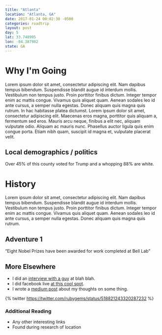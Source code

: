 ```yaml
---
title: "Atlanta"
location: "Atlanta, GA"
date: 2017-01-24 00:02:30 -0500
categories: roadtrip
layout: post
day: 5
lat: 33.748995
lon: -84.387982
state: GA
---
```

# Why I'm Going

<span class="dropcap">L</span>orem ipsum dolor sit amet, consectetur adipiscing elit. Nam dapibus tempus bibendum. Suspendisse blandit augue id interdum mollis. Vestibulum non tempus justo. Proin porttitor finibus dictum. Integer tempor enim ac mattis congue. Vivamus quis aliquet quam. Aenean sodales leo id ante cursus, a semper nulla egestas. Donec aliquam quis magna quis rutrum. In hac habitasse platea dictumst. Lorem ipsum dolor sit amet, consectetur adipiscing elit. Maecenas eros magna, porttitor quis aliquam a, fermentum sed eros. Mauris arcu neque, finibus a elit nec, aliquam vulputate odio. Aliquam ac mauris nunc. Phasellus auctor ligula quis enim congue porta. Etiam nibh quam, suscipit id magna et, vulputate placerat velit.

## Local demographics / politics
Over 45% <span class="sparkline" sparkType="pie" values="55,45"></span> of this county voted for Trump  and a whopping 88% <span class="sparkline" sparkType="pie" values="88,22"></span> are white. <span class="sparkline" values="70,65,50,25,70"></span>

# History

Lorem ipsum dolor sit amet, consectetur adipiscing elit. Nam dapibus tempus bibendum. Suspendisse blandit augue id interdum mollis. Vestibulum non tempus justo. Proin porttitor finibus dictum. Integer tempor enim ac mattis congue. Vivamus quis aliquet quam. Aenean sodales leo id ante cursus, a semper nulla egestas. Donec aliquam quis magna quis rutrum.

## Adventure 1
<aside class="pullquote">
  <q>Eight Nobel Prizes have been awarded for work completed at Bell Lab</q>
</aside>

## More Elsewhere

+ I did an [interview with a guy](http://ejfox.com/photos/) at blah blah.
+ I did facebook live [at this cool spot](http://ejfox.com/photos/).
+ I wrote a [medium post](http://ejfox.com/photos/) about my thoughts on some thing.

{% twitter https://twitter.com/rubygems/status/518821243320287232 %}

### Additional Reading
+ Any other interesting links
+ Found during research of location